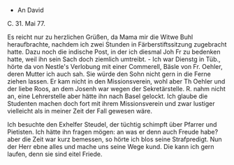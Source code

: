 + An David

 C. 31. Mai 77.

Es reicht nur zu herzlichen Grüßen, da Mama mir die Witwe Buhl heraufbrachte, nachdem ich zwei Stunden in Färberstiftssitzung zugebracht hatte. Dazu noch die indische Post, in der ich diesmal Joh Fr zu bedenken hatte, weil ihn sein Sach doch ziemlich umtreibt. - Ich war Dienstg in Tüb., hörte da von Nestle's Verlobung mit einer Commerell, Bäsle von Fr. Oehler, deren Mutter ich auch sah. Sie würde den Sohn nicht gern in die Ferne ziehen lassen. Er kam nicht in den Missionsverein, wohl aber Th Oehler und der liebe Roos, an dem Josenh war wegen der Sekretärstelle. R. nahm nicht an, eine Lehrerstelle aber hätte ihn nach Basel gelockt. Ich glaube die Studenten machen doch fort mit ihrem Missionsverein und zwar lustiger vielleicht als in meiner Zeit der Fall gewesen wäre.

Ich besuchte den Exhelfer Steudel, der tüchtig schimpft über Pfarrer und Pietisten. Ich hätte ihn fragen mögen: an was er denn auch Freude habe? aber die Zeit war kurz bemessen, so hörte ich blos seine Strafpredigt. Nun der Herr ebne alles und mache uns seine Wege kund. Die kann ich gern laufen, denn sie sind eitel Friede.
